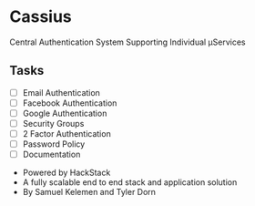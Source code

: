 # Cassius
Central Authentication System Supporting Individual μServices

## Tasks
- [ ] Email Authentication
- [ ] Facebook Authentication
- [ ] Google Authentication
- [ ] Security Groups
- [ ] 2 Factor Authentication
- [ ] Password Policy
- [ ] Documentation

- Powered by HackStack  
-  A fully scalable end to end stack and application solution 
- By Samuel Kelemen and Tyler Dorn
